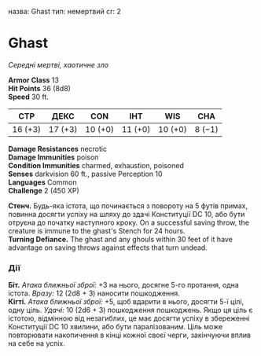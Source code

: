 назва: Ghast тип: немертвий cr: 2

# Ghast
_Середні мертві, хаотичне зло_

**Armor Class** 13    
**Hit Points** 36 (8d8)    
**Speed** 30 ft.

| СТР     | ДЕКС    | CON     | ІНТ     | WIS     | CHA    |
| ------- | ------- | ------- | ------- | ------- | ------ |
| 16 (+3) | 17 (+3) | 10 (+0) | 11 (+0) | 10 (+0) | 8 (−1) |

**Damage Resistances** necrotic    
**Damage Immunities** poison    
**Condition Immunities** charmed, exhaustion, poisoned    
**Senses** darkvision 60 ft., passive Perception 10    
**Languages** Common    
**Challenge** 2 (450 XP)

**Стенч.** Будь-яка істота, що починається з повороту на 5 футів примах, повинна досягти успіху на шляху до здачі Конституції DC 10, або бути отруєна до початку наступного кроку. On a successful saving throw, the creature is immune to the ghast's Stench for 24 hours.    
**Turning Defiance.** The ghast and any ghouls within 30 feet of it have advantage on saving throws against effects that turn undead.

### Дії
**Біт.** _Атака ближньої зброї:_ +3 на нього, досягне 5-го протання, одна істота. _Вразу:_ 12 (2d8 + 3) наносити пошкодження.    
**Кігті.** _Атака ближньої зброї:_ +5, щоб вдарити в нього, досягти 5-ї цілі, одну ціль. _Удачі:_ 10 (2d6 + 3) пошкодження пошкоджень. Якщо ця ціль є істотою, відмінною від незагиблих, це має досягти успіху в збереженні Конституції DC 10 хвилини, або бути паралізованим. Ціль може повторювати накопичення в кінці кожної своєї черги, закінчуючи вплив на себе на успіх. 